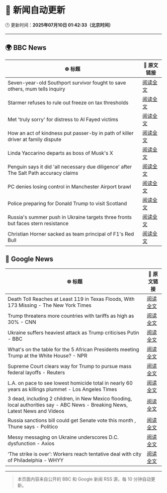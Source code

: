 # 🧠 新闻自动更新

🕒 更新时间：**2025年07月10日 01:42:33（北京时间）**

---

## 🌍 BBC News

| 🌐 标题 | 🔗 原文链接 |
|--------|-------------|
| Seven-year-old Southport survivor fought to save others, mum tells inquiry | [阅读全文](https://www.bbc.com/news/articles/ce83r3jjzjeo) |
| Starmer refuses to rule out freeze on tax thresholds | [阅读全文](https://www.bbc.com/news/articles/cvg1p1pwxn6o) |
| Met 'truly sorry' for distress to Al Fayed victims | [阅读全文](https://www.bbc.com/news/articles/c2k19z5z98lo) |
| How an act of kindness put passer-by in path of killer driver at family dispute | [阅读全文](https://www.bbc.com/news/articles/cxr2dqvg4gpo) |
| Linda Yaccarino departs as boss of Musk's X | [阅读全文](https://www.bbc.com/news/articles/cx2gy3j9xq6o) |
| Penguin says it did 'all necessary due diligence' after The Salt Path accuracy claims | [阅读全文](https://www.bbc.com/news/articles/c89eqpk9pjvo) |
| PC denies losing control in Manchester Airport brawl | [阅读全文](https://www.bbc.com/news/articles/ckg3vzxyyw9o) |
| Police preparing for Donald Trump to visit Scotland | [阅读全文](https://www.bbc.com/news/articles/cm20xvgmd8yo) |
| Russia's summer push in Ukraine targets three fronts but faces stern resistance | [阅读全文](https://www.bbc.com/news/articles/c70rl6lk2yxo) |
| Christian Horner sacked as team principal of F1's Red Bull | [阅读全文](https://www.bbc.com/sport/formula1/articles/cn5k6y1xyl3o) |

## 📰 Google News

| 🌐 标题 | 🔗 原文链接 |
|--------|-------------|
| Death Toll Reaches at Least 119 in Texas Floods, With 173 Missing - The New York Times | [阅读全文](https://news.google.com/rss/articles/CBMiekFVX3lxTE1OM05jRVBHcnF1MGdMS3lWZE5WcThpc1RPQ055Wk1UWXpXYkJwZ0xmQVI1Z25FS1hxSEJsR3pGM003ZDE5LTlQR1RFOHVHdV9qRGVWODNKbDd0ME1wczFWWTJDU1ZqcUNJU0ltVExJajE3NlRtT0NoYTZB?oc=5) |
| Trump threatens more countries with tariffs as high as 30% - CNN | [阅读全文](https://news.google.com/rss/articles/CBMia0FVX3lxTFBnUlFCelRIRWZsTkhYWjVDRmtyaFpmN2FzdXh6amFJbUo1d3dHZkVBQkZpWHBoOGJMYVE3SW5SOVBNcGxXMjFXYnFqUXJHa0pfRmpJN3VoazhjZkxFV0psWDU0RUliVS1NV1Yw0gFwQVVfeXFMT0g5ZW1IZFhTaVBrS0E5b2NIU3pxN3FVbGtzclpnUlhxYVcyelQxY0wtc19UaGNhb2g1WTJPeklMTjg2SDF5V1FDcEl6clVrTkZubXFENjJJVW80MnIyMGNicC0xUzZDdWZUWF9kT0xxMA?oc=5) |
| Ukraine suffers heaviest attack as Trump criticises Putin - BBC | [阅读全文](https://news.google.com/rss/articles/CBMiWkFVX3lxTE5SZUJOTkhiNFVuZ1FXNUExeG02ZTVoT1lUa2FQOFNBTXYwX3hubkUyTVJzanpMZUV0Nm5yWUI5VmtMekNTSGJSV255ZThvaUNGdkFQWlNVX3VJd9IBX0FVX3lxTFBTc0FUM20wQUFpM2dYajJpVnVIenhpaDZTNDBSY0d4WEdqTTE0WWR1N2VWNGF3UFdzNktUMTFHamkySUw2SnZEeFA5MlZRVk5BLV9RSXBucjRUV29BWkQw?oc=5) |
| What's on the table for the 5 African Presidents meeting Trump at the White House? - NPR | [阅读全文](https://news.google.com/rss/articles/CBMinAFBVV95cUxQTWFuMG5Qd3pHZklsb2lrbWl3NHRfLWpUeXlXa1BEMi01YUg1ZmhQekhreGFnZ3BSdzNJQVQxZDNzTjMzbmVpSlYxUXNzQS1EX08wNEw3ZEVlUHY1TmE0eTFHb3hpWnRIUWdYLUsyM01qS3lJREJtbHd2VkpWNjJ1TWhmQmJ0dGVuOWlkemQ1QkpYYXhhbmRfb2w4V3E?oc=5) |
| Supreme Court clears way for Trump to pursue mass federal layoffs - Reuters | [阅读全文](https://news.google.com/rss/articles/CBMivwFBVV95cUxQWnV0SFNRUERZMlBqT1dtb0ltZVdESVM4cUROeUVXSkxJVlhFR1drMEtUX3JFZldIaFpUZW5XVDZRRWNES3Q1VHpUcG90bnZjU2ZnWC1UbjB5ZDJrdWhGdmY3UGlMaVRiazM4SEVSODBLMWpmLW5hbUctU2F4bmxaWmdVcThoMG5FX2MxUURfVU9HSnZRT3pLUmJfWVZ4OFhDSHVnSmQ1SFdvV1VDTlNhRzgtZVVIcHVPX3hQTVo3QQ?oc=5) |
| L.A. on pace to see lowest homicide total in nearly 60 years as killings plummet - Los Angeles Times | [阅读全文](https://news.google.com/rss/articles/CBMiiwFBVV95cUxQOFF2TGhKYXVnSjdnZFU3ME5iTTZtNC1VTEtyTGtTM3dQajQwYi1PVjBQWGJzalJMODNDemwzWndmaUJ3aDl6elRFTEJMcUdDTll0SmxXZHVEYk1fN3pJcDZ2dE9RWGF2clhYaG5FN2UtaTdlWl93ZEZLWEhKVmQ1ZU9YX1k2Z0Q2WWpv?oc=5) |
| 3 dead, including 2 children, in New Mexico flooding, local authorities say - ABC News - Breaking News, Latest News and Videos | [阅读全文](https://news.google.com/rss/articles/CBMiiwFBVV95cUxNODVOaU1HWEN6YkkxX3hLSDNlTU9UZktsdUJOWDVyT245a3Y4Q21NUy1USUE5OHNMQjdtX0JvUDBfNE1EU2VfUnhRYlZ2SUtWOVhhcFdJZGhSazl3eU8xa2xSaHBxakxWek1vdVBTTnZwOThvS0trMWZyTkdzdldnUHVQX2ZZOFlGbHZJ0gGQAUFVX3lxTE1zV3B1TDE5RDNZSVMxMEptZTNEVkpyRGE1VmJJbFlKS0tVenVhRVBMRVhwNnJ2WjhEWHJhUWFlQlRST2IzS2Z4dk5XSHM3WVY4QXhmeS1weW1UWVlXcmJVS2ZaWXplWHJvT1hJZ1RmSmxmWlNDazZaamJKb3FnUHZKZUw5TmE4NlhRNWh1NEtyeA?oc=5) |
| Russia sanctions bill could get Senate vote this month , Thune says - Politico | [阅读全文](https://news.google.com/rss/articles/CBMiqAFBVV95cUxNU2NDdkFDRFc1QkpYVDg1T3RERUtFNk82cU95enIwMFpmM2w1RUNkdElXSmdkWG1vaGthNEx4RjBvdUQyY0RudWE3Z3N0bTdiUU9iV0NaeElaVmFUalVkRmRVRUwtV1JoTEk4SUZmRUpmMVZxeGlwOWF1QnVLT2ZET1hFUDVNZ0Vpc1ktYkxENVJROTRKR2NoMzhDcllRR1M4MkFqck9iRGw?oc=5) |
| Messy messaging on Ukraine underscores D.C. dysfunction - Axios | [阅读全文](https://news.google.com/rss/articles/CBMieEFVX3lxTFBJTmxQTFVsYldqaThKVU11Skk2Qlh4WWExRnVEeTFaUG9LdnBZUHkxdnl5R19SVmhBdUZHWDhySHJ0VHpQQlJnZWd1U08tRzFUX0NydTE4UFRkTkgwRzk3MXU1ZTVqa2JBY3NRMHAxcmxqUjhCVzVNQg?oc=5) |
| ‘The strike is over’: Workers reach tentative deal with city of Philadelphia - WHYY | [阅读全文](https://news.google.com/rss/articles/CBMif0FVX3lxTE51OW5JQTNXd1luTDQtSUJsMEZGdWhjWUFucjdSenlOSmh3ME9TYW02aUx2MjlXSy1wOXZOdVc5RXZaS1N5YldJT1NFeV9razFxbU1BeEQtR1BxcjBEdTdKXzB0QlhvME9MOTdOdVRYcDJ0eTBaaV9IM1MwTmYwY00?oc=5) |

---
> 本页面内容来自公开的 BBC 和 Google 新闻 RSS 源，每 10 分钟自动更新。